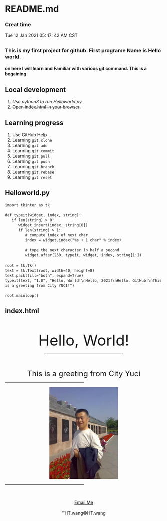 # README.md
### Creat time   
Tue 12 Jan 2021 05:  17:  42 AM CST

##
### This is my first project for github. First programe Name is Hello world.
#### on here I will learn and Familiar with various git command. This is a begaining.

## Local development

1. _Use python3 to run Helloworld.py_
2. ~~Open index.html in your browser.~~

## Learning progress

1. Use GitHub Help
2. Learning `git clone`
3. Learning `git add`
4. Learning `git commit`
5. Learning `git pull`
6. Learning `git push`
7. Learning `git branch`
8. Learning `git rebase`
9. Learning `git reset`

## Helloworld.py

```
import tkinter as tk

def typeit(widget, index, string):
   if len(string) > 0:
      widget.insert(index, string[0])
      if len(string) > 1:
         # compute index of next char
         index = widget.index("%s + 1 char" % index)

         # type the next character in half a second
         widget.after(250, typeit, widget, index, string[1:])

root = tk.Tk()
text = tk.Text(root, width=40, height=8)
text.pack(fill="both", expand=True)
typeit(text, "1.0", "Hello, World!\nHello, 2021!\nHello, GitHub!\nThis is a greeting from City YUCI!")

root.mainloop()
```
## index.html
<html>
    <head>
        <title>HT.wang</title>
    </head>
    <body>
            <center>                                          <br>                        <br>
            <div>                                             <font size=+4>Hello, World! </font> <br>
            <hr width=50% align=center>                       <br>                        <br>
            <font size=+2>  This is a greeting from City Yuci </font>                     <div>
            </center>
        <hr width=50% align=center>
        <!-- display my photo picture -->
        <center>
        <img src="pictrue/self.jpeg" width=220>
        </center>
            <hr width=50% align=center>                       <br>                        <br>
        <!-- display my email address -->
        <center>
        <a href="mailto:freesky3555@gmail.com">Email Me</a>
        </center><br>
        <!-- display copyright -->
        <center>&trade;HT.wang&copy;HT.wang</center><br><br>
    </body>
</html>
